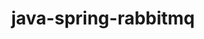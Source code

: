 ---
title: java-spring-rabbitmq
registryType: instrumentation
tags:
  - opentracing
  - Java
repo: https://github.com/opentracing-contrib/java-spring-rabbitmq
license: Apache License 2.0
description: OpenTracing RabbitMQ instrumentation
authors: OpenTracing Contributors
---
